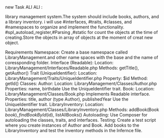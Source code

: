 new Task ALI ALI :


library management system.The system should include books, authors, and a library inventory.
i will use #interfaces, #traits, #classes, and #namespaces to organize and implement the functionality.
#spl_autoload_register,#Parsing ,#static for count the objects at the time of creating.Store the objects in array of objects at the moment of creat new object.

Requirements
Namespace: Create a base namespace called LibraryManagement.and other name spaces with the base and the name of coressponding folder.
Interface (Readable):
Location: LibraryManagement/Interfaces/Readable.php
Methods: getTitle(), getAuthor()
Trait (UniqueIdentifier):
Location: LibraryManagement/Traits/UniqueIdentifier.php
Property: $id
Method: getId()
Classes:
Author:
Location: LibraryManagement/Classes/Author.php
Properties: name, birthdate
Use the UniqueIdentifier trait.
Book:
Location: LibraryManagement/Classes/Book.php
Implements Readable interface.
Properties: title, author (type Author), publishedYear
Use the UniqueIdentifier trait.
LibraryInventory:
Location: LibraryManagement/Classes/LibraryInventory.php
Methods: addBook(Book $book), findBookById($id), listAllBooks() 
Autoloading: Use Composer for autoloading the classes, traits, and interfaces.
Testing:
Create a test script where you create instances of Author and Book.
Add books to the LibraryInventory and test the inventory methods in the Infernce file.
